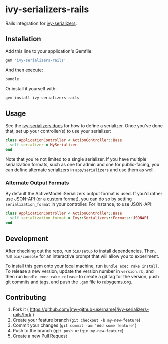 # ivy-serializers-rails

Rails integration for
[ivy-serializers](https://github.com/ivyapp/ivy-serializers).

## Installation

Add this line to your application's Gemfile:

```ruby
gem 'ivy-serializers-rails'
```

And then execute:

```sh
bundle
```

Or install it yourself with:

```sh
gem install ivy-serializers-rails
```

## Usage

See the [ivy-serializers docs](https://github.com/IvyApp/ivy-serializers/blob/master/README.md#usage)
for how to define a serializer. Once you've done that, set up your
controller(s) to use your serializer:

```ruby
class ApplicationController < ActionController::Base
  self.serializer = MySerializer
end
```

Note that you're not limited to a single serializer. If you have multiple
serialization formats, such as one for admin and one for public-facing, you can
define alternate serializers in `app/serializers` and use them as well.

### Alternate Output Formats

By default the ActiveModel::Serializers output format is used. If you'd rather
use JSON-API (or a custom format), you can do so by setting
`serialization_format` in your controller. For instance, to use JSON-API:

```ruby
class ApplicationController < ActionController::Base
  self.serialization_format = Ivy::Serializers::Formats::JSONAPI
end
```

## Development

After checking out the repo, run `bin/setup` to install dependencies. Then, run
`bin/console` for an interactive prompt that will allow you to experiment.

To install this gem onto your local machine, run `bundle exec rake install`. To
release a new version, update the version number in `version.rb`, and then run
`bundle exec rake release` to create a git tag for the version, push git
commits and tags, and push the `.gem` file to
[rubygems.org](https://rubygems.org).

## Contributing

1. Fork it ( https://github.com/[my-github-username]/ivy-serializers-rails/fork )
2. Create your feature branch (`git checkout -b my-new-feature`)
3. Commit your changes (`git commit -am 'Add some feature'`)
4. Push to the branch (`git push origin my-new-feature`)
5. Create a new Pull Request
